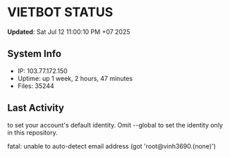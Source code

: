 # VIETBOT STATUS
**Updated**: Sat Jul 12 11:00:10 PM +07 2025

## System Info
- IP: 103.77.172.150
- Uptime: up 1 week, 2 hours, 47 minutes
- Files: 35244

## Last Activity

to set your account's default identity.
Omit --global to set the identity only in this repository.

fatal: unable to auto-detect email address (got 'root@vinh3690.(none)')
